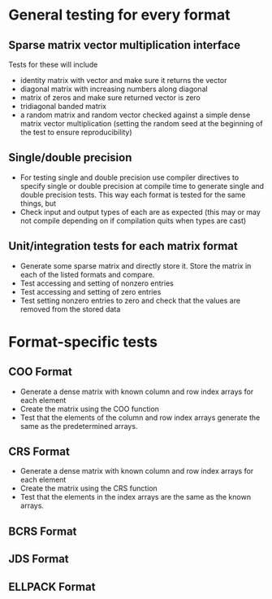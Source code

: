 # General testing for every format

## Sparse matrix vector multiplication interface
Tests for these will include
* identity matrix with vector and make sure it returns the vector
* diagonal matrix with increasing numbers along diagonal
* matrix of zeros and make sure returned vector is zero
* tridiagonal banded matrix
* a random matrix and random vector checked against a simple dense matrix vector multiplication (setting the random seed at the beginning of the test to ensure reproducibility)

## Single/double precision
* For testing single and double precision use compiler directives to specify single or double precision at compile time to generate single and double precision tests. This way each format is tested for the same things, but  
* Check input and output types of each are as expected (this may or may not compile depending on if compilation quits when types are cast)

## Unit/integration tests for each matrix format
* Generate some sparse matrix and directly store it. Store the matrix in each of the listed formats and compare.
* Test accessing and setting of nonzero entries
* Test accessing and setting of zero entries
* Test setting nonzero entries to zero and check that the values are removed from the stored data


# Format-specific tests
## COO Format
* Generate a dense matrix with known column and row index arrays for each element
* Create the matrix using the COO function
* Test that the elements of the column and row index arrays generate the same as the predetermined arrays.
## CRS Format
* Generate a dense matrix with known column and row index arrays for each element
* Create the matrix using the CRS function
* Test that the elements in the index arrays are the same as the known arrays.
## BCRS Format

## JDS Format

## ELLPACK Format